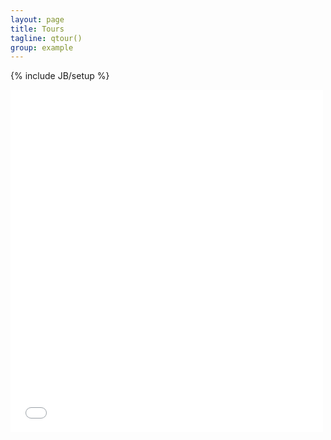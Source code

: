 ```yaml
---
layout: page
title: Tours
tagline: qtour()
group: example
---
```

{% include JB/setup %}

<iframe src="//player.vimeo.com/video/76082000" width="500" height="548" frameborder="0" webkitallowfullscreen mozallowfullscreen allowfullscreen></iframe>
